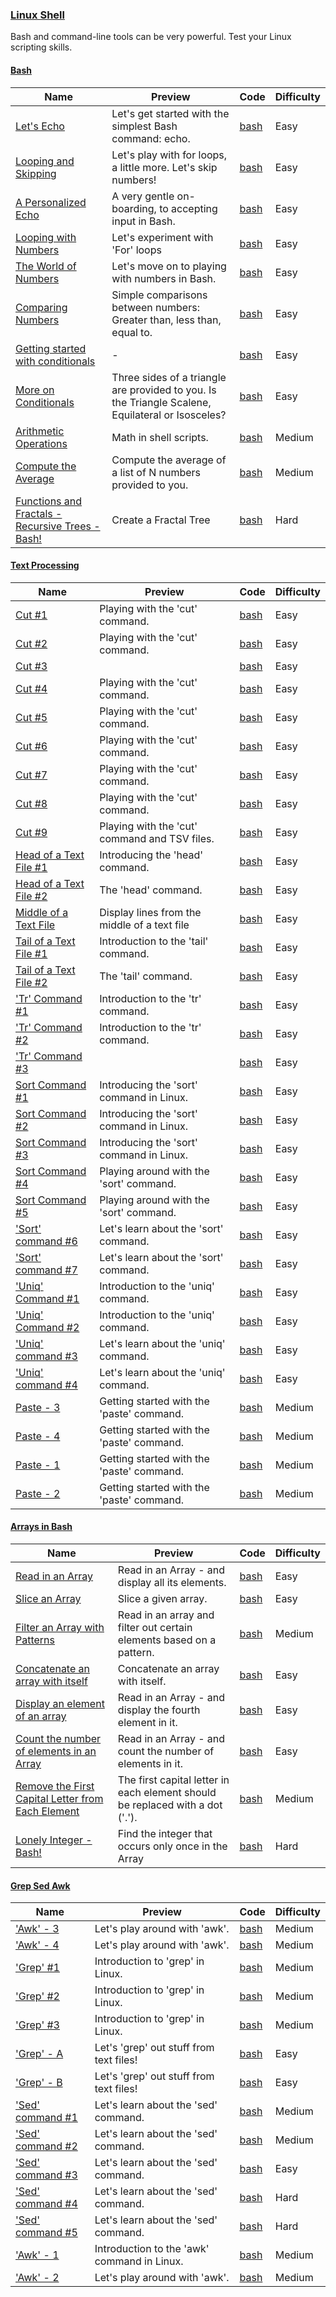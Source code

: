 ### [Linux Shell](https://www.hackerrank.com/domains/shell)
Bash and command-line tools can be very powerful. Test your Linux scripting skills.

#### [Bash](https://www.hackerrank.com/domains/shell/bash)

Name | Preview | Code | Difficulty
---- | ------- | ---- | ----------
[Let's Echo](https://www.hackerrank.com/challenges/bash-tutorials-lets-echo)|Let's get started with the simplest Bash command: echo.|[bash](bash/bash-tutorials-lets-echo.sh)|Easy
[Looping and Skipping](https://www.hackerrank.com/challenges/bash-tutorials---looping-and-skipping)|Let's play with for loops, a little more. Let's skip numbers!|[bash](bash/bash-tutorials---looping-and-skipping.sh)|Easy
[A Personalized Echo](https://www.hackerrank.com/challenges/bash-tutorials---a-personalized-echo)|A very gentle on-boarding, to accepting input in Bash.|[bash](bash/bash-tutorials---a-personalized-echo.sh)|Easy
[Looping with Numbers](https://www.hackerrank.com/challenges/bash-tutorials---looping-with-numbers)|Let's experiment with 'For' loops|[bash](bash/bash-tutorials---looping-with-numbers.sh)|Easy
[The World of Numbers](https://www.hackerrank.com/challenges/bash-tutorials---the-world-of-numbers)|Let's move on to playing with numbers in Bash.|[bash](bash/bash-tutorials---the-world-of-numbers.sh)|Easy
[Comparing Numbers](https://www.hackerrank.com/challenges/bash-tutorials---comparing-numbers)|Simple comparisons between numbers: Greater than, less than, equal to.|[bash](bash/bash-tutorials---comparing-numbers.sh)|Easy
[Getting started with conditionals](https://www.hackerrank.com/challenges/bash-tutorials---getting-started-with-conditionals)|-|[bash](bash/bash-tutorials---getting-started-with-conditionals.sh)|Easy
[More on Conditionals](https://www.hackerrank.com/challenges/bash-tutorials---more-on-conditionals)|Three sides of a triangle are provided to you. Is the Triangle Scalene, Equilateral or Isosceles?|[bash](bash/bash-tutorials---more-on-conditionals.sh)|Easy
[Arithmetic Operations](https://www.hackerrank.com/challenges/bash-tutorials---arithmetic-operations)|Math in shell scripts.|[bash](bash/bash-tutorials---arithmetic-operations.sh)|Medium
[Compute the Average](https://www.hackerrank.com/challenges/bash-tutorials---compute-the-average)|Compute the average of a list of N numbers provided to you.|[bash](bash/bash-tutorials---compute-the-average.sh)|Medium
[Functions and Fractals - Recursive Trees - Bash!](https://www.hackerrank.com/challenges/fractal-trees-all)|Create a Fractal Tree|[bash](bash/fractal-trees-all.sh)|Hard
#### [Text Processing](https://www.hackerrank.com/domains/shell/textpro)

Name | Preview | Code | Difficulty
---- | ------- | ---- | ----------
[Cut #1](https://www.hackerrank.com/challenges/text-processing-cut-1)|Playing with the 'cut' command.|[bash](textpro/text-processing-cut-1.sh)|Easy
[Cut #2](https://www.hackerrank.com/challenges/text-processing-cut-2)|Playing with the 'cut' command.|[bash](textpro/text-processing-cut-2.sh)|Easy
[Cut #3](https://www.hackerrank.com/challenges/text-processing-cut-3)||[bash](textpro/text-processing-cut-3.sh)|Easy
[Cut #4](https://www.hackerrank.com/challenges/text-processing-cut-4)|Playing with the 'cut' command.|[bash](textpro/text-processing-cut-4.sh)|Easy
[Cut #5](https://www.hackerrank.com/challenges/text-processing-cut-5)|Playing with the 'cut' command.|[bash](textpro/text-processing-cut-5.sh)|Easy
[Cut #6](https://www.hackerrank.com/challenges/text-processing-cut-6)|Playing with the 'cut' command.|[bash](textpro/text-processing-cut-6.sh)|Easy
[Cut #7](https://www.hackerrank.com/challenges/text-processing-cut-7)|Playing with the 'cut' command.|[bash](textpro/text-processing-cut-7.sh)|Easy
[Cut #8](https://www.hackerrank.com/challenges/text-processing-cut-8)|Playing with the 'cut' command.|[bash](textpro/text-processing-cut-8.sh)|Easy
[Cut #9](https://www.hackerrank.com/challenges/text-processing-cut-9)|Playing with the 'cut' command and TSV files.|[bash](textpro/text-processing-cut-9.sh)|Easy
[Head of a Text File #1](https://www.hackerrank.com/challenges/text-processing-head-1)|Introducing the 'head' command.|[bash](textpro/text-processing-head-1.sh)|Easy
[Head of a Text File #2](https://www.hackerrank.com/challenges/text-processing-head-2)|The 'head' command.|[bash](textpro/text-processing-head-2.sh)|Easy
[Middle of a Text File](https://www.hackerrank.com/challenges/text-processing-in-linux---the-middle-of-a-text-file)|Display lines from the middle of a text file|[bash](textpro/text-processing-in-linux---the-middle-of-a-text-file.sh)|Easy
[Tail of a Text File #1](https://www.hackerrank.com/challenges/text-processing-tail-1)|Introduction to the 'tail' command.|[bash](textpro/text-processing-tail-1.sh)|Easy
[Tail of a Text File #2](https://www.hackerrank.com/challenges/text-processing-tail-2)|The 'tail' command.|[bash](textpro/text-processing-tail-2.sh)|Easy
['Tr' Command #1](https://www.hackerrank.com/challenges/text-processing-tr-1)|Introduction to the 'tr' command.|[bash](textpro/text-processing-tr-1.sh)|Easy
['Tr' Command #2](https://www.hackerrank.com/challenges/text-processing-tr-2)|Introduction to the 'tr' command.|[bash](textpro/text-processing-tr-2.sh)|Easy
['Tr' Command #3](https://www.hackerrank.com/challenges/text-processing-tr-3)||[bash](textpro/text-processing-tr-3.sh)|Easy
[Sort Command #1](https://www.hackerrank.com/challenges/text-processing-sort-1)|Introducing the 'sort' command in Linux.|[bash](textpro/text-processing-sort-1.sh)|Easy
[Sort Command #2](https://www.hackerrank.com/challenges/text-processing-sort-2)|Introducing the 'sort' command in Linux.|[bash](textpro/text-processing-sort-2.sh)|Easy
[Sort Command #3](https://www.hackerrank.com/challenges/text-processing-sort-3)|Introducing the 'sort' command in Linux.|[bash](textpro/text-processing-sort-3.sh)|Easy
[Sort Command #4](https://www.hackerrank.com/challenges/text-processing-sort-4)|Playing around with the 'sort' command.|[bash](textpro/text-processing-sort-4.sh)|Easy
[Sort Command #5](https://www.hackerrank.com/challenges/text-processing-sort-5)|Playing around with the 'sort' command.|[bash](textpro/text-processing-sort-5.sh)|Easy
['Sort' command #6](https://www.hackerrank.com/challenges/text-processing-sort-6)|Let's learn about the 'sort' command.|[bash](textpro/text-processing-sort-6.sh)|Easy
['Sort' command #7](https://www.hackerrank.com/challenges/text-processing-sort-7)|Let's learn about the 'sort' command.|[bash](textpro/text-processing-sort-7.sh)|Easy
['Uniq' Command #1](https://www.hackerrank.com/challenges/text-processing-in-linux-the-uniq-command-1)|Introduction to the 'uniq' command.|[bash](textpro/text-processing-in-linux-the-uniq-command-1.sh)|Easy
['Uniq' Command #2](https://www.hackerrank.com/challenges/text-processing-in-linux-the-uniq-command-2)|Introduction to the 'uniq' command.|[bash](textpro/text-processing-in-linux-the-uniq-command-2.sh)|Easy
['Uniq' command #3](https://www.hackerrank.com/challenges/text-processing-in-linux-the-uniq-command-3)|Let's learn about the 'uniq' command.|[bash](textpro/text-processing-in-linux-the-uniq-command-3.sh)|Easy
['Uniq' command #4](https://www.hackerrank.com/challenges/text-processing-in-linux-the-uniq-command-4)|Let's learn about the 'uniq' command.|[bash](textpro/text-processing-in-linux-the-uniq-command-4.sh)|Easy
[Paste - 3](https://www.hackerrank.com/challenges/paste-3)|Getting started with the 'paste' command.|[bash](textpro/paste-3.sh)|Medium
[Paste - 4](https://www.hackerrank.com/challenges/paste-4)|Getting started with the 'paste' command.|[bash](textpro/paste-4.sh)|Medium
[Paste - 1](https://www.hackerrank.com/challenges/paste-1)|Getting started with the 'paste' command.|[bash](textpro/paste-1.sh)|Medium
[Paste - 2](https://www.hackerrank.com/challenges/paste-2)|Getting started with the 'paste' command.|[bash](textpro/paste-2.sh)|Medium
#### [Arrays in Bash](https://www.hackerrank.com/domains/shell/arrays-in-bash)

Name | Preview | Code | Difficulty
---- | ------- | ---- | ----------
[Read in an Array](https://www.hackerrank.com/challenges/bash-tutorials-read-in-an-array)|Read in an Array - and display all its elements.|[bash](arrays-in-bash/bash-tutorials-read-in-an-array.sh)|Easy
[Slice an Array](https://www.hackerrank.com/challenges/bash-tutorials-slice-an-array)|Slice a given array.|[bash](arrays-in-bash/bash-tutorials-slice-an-array.sh)|Easy
[Filter an Array with Patterns](https://www.hackerrank.com/challenges/bash-tutorials-filter-an-array-with-patterns)|Read in an array and filter out certain elements based on a pattern.|[bash](arrays-in-bash/bash-tutorials-filter-an-array-with-patterns.sh)|Medium
[Concatenate an array with itself](https://www.hackerrank.com/challenges/bash-tutorials-concatenate-an-array-with-itself)|Concatenate an array with itself.|[bash](arrays-in-bash/bash-tutorials-concatenate-an-array-with-itself.sh)|Easy
[Display an element of an array](https://www.hackerrank.com/challenges/bash-tutorials-display-the-third-element-of-an-array)|Read in an Array - and display the fourth element in it.|[bash](arrays-in-bash/bash-tutorials-display-the-third-element-of-an-array.sh)|Easy
[Count the number of elements in an Array](https://www.hackerrank.com/challenges/bash-tutorials-count-the-number-of-elements-in-an-array)|Read in an Array - and count the number of elements in it.|[bash](arrays-in-bash/bash-tutorials-count-the-number-of-elements-in-an-array.sh)|Easy
[Remove the First Capital Letter from Each Element](https://www.hackerrank.com/challenges/bash-tutorials-remove-the-first-capital-letter-from-each-array-element)|The first capital letter in each element should be replaced with a dot ('.').|[bash](arrays-in-bash/bash-tutorials-remove-the-first-capital-letter-from-each-array-element.sh)|Medium
[Lonely Integer - Bash!](https://www.hackerrank.com/challenges/lonely-integer-2)|Find the integer that occurs only once in the Array|[bash](arrays-in-bash/lonely-integer-2.sh)|Hard
#### [Grep Sed Awk](https://www.hackerrank.com/domains/shell/grep-sed-awk)

Name | Preview | Code | Difficulty
---- | ------- | ---- | ----------
['Awk' - 3](https://www.hackerrank.com/challenges/awk-3)|Let's play around with 'awk'.|[bash](grep-sed-awk/awk-3.sh)|Medium
['Awk' - 4](https://www.hackerrank.com/challenges/awk-4)|Let's play around with 'awk'.|[bash](grep-sed-awk/awk-4.sh)|Medium
['Grep' #1](https://www.hackerrank.com/challenges/text-processing-in-linux-the-grep-command-1)|Introduction to 'grep' in Linux.|[bash](grep-sed-awk/text-processing-in-linux-the-grep-command-1.sh)|Medium
['Grep' #2](https://www.hackerrank.com/challenges/text-processing-in-linux-the-grep-command-2)|Introduction to 'grep' in Linux.|[bash](grep-sed-awk/text-processing-in-linux-the-grep-command-2.sh)|Medium
['Grep' #3](https://www.hackerrank.com/challenges/text-processing-in-linux-the-grep-command-3)|Introduction to 'grep' in Linux.|[bash](grep-sed-awk/text-processing-in-linux-the-grep-command-3.sh)|Medium
['Grep' - A](https://www.hackerrank.com/challenges/text-processing-in-linux-the-grep-command-4)|Let's 'grep' out stuff from text files!|[bash](grep-sed-awk/text-processing-in-linux-the-grep-command-4.sh)|Easy
['Grep' - B](https://www.hackerrank.com/challenges/text-processing-in-linux-the-grep-command-5)|Let's 'grep' out stuff from text files!|[bash](grep-sed-awk/text-processing-in-linux-the-grep-command-5.sh)|Easy
['Sed' command #1](https://www.hackerrank.com/challenges/text-processing-in-linux-the-sed-command-1)|Let's learn about the 'sed' command.|[bash](grep-sed-awk/text-processing-in-linux-the-sed-command-1.sh)|Medium
['Sed' command #2](https://www.hackerrank.com/challenges/text-processing-in-linux-the-sed-command-2)|Let's learn about the 'sed' command.|[bash](grep-sed-awk/text-processing-in-linux-the-sed-command-2.sh)|Medium
['Sed' command #3](https://www.hackerrank.com/challenges/text-processing-in-linux-the-sed-command-3)|Let's learn about the 'sed' command.|[bash](grep-sed-awk/text-processing-in-linux-the-sed-command-3.sh)|Easy
['Sed' command #4](https://www.hackerrank.com/challenges/sed-command-4)|Let's learn about the 'sed' command.|[bash](grep-sed-awk/sed-command-4.sh)|Hard
['Sed' command #5](https://www.hackerrank.com/challenges/sed-command-5)|Let's learn about the 'sed' command.|[bash](grep-sed-awk/sed-command-5.sh)|Hard
['Awk' - 1](https://www.hackerrank.com/challenges/awk-1)|Introduction to the 'awk' command in Linux.|[bash](grep-sed-awk/awk-1.sh)|Medium
['Awk' - 2](https://www.hackerrank.com/challenges/awk-2)|Let's play around with 'awk'.|[bash](grep-sed-awk/awk-2.sh)|Medium

